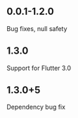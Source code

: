 ## 0.0.1-1.2.0
Bug fixes, null safety
## 1.3.0
Support for Flutter 3.0
## 1.3.0+5
Dependency bug fix
